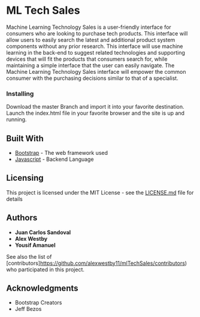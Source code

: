 # ML Tech Sales

Machine Learning Technology Sales is a user-friendly interface for consumers who are looking
to purchase tech products. This interface will allow users to easily search the latest and additional
product system components without any prior research. This interface will use machine learning
in the back-end to suggest related technologies and supporting devices that will fit the products
that consumers search for, while maintaining a simple interface that the user can easily navigate.
The Machine Learning Technology Sales interface will empower the common consumer with the
purchasing decisions similar to that of a specialist.

### Installing

Download the master Branch and import it into your favorite destination. Launch the index.html file in your favorite browser and the site is up and running.


## Built With

* [Bootstrap](https://getbootstrap.com/docs/4.1/getting-started/introduction/) - The web framework used
* [Javascript](https://devdocs.io/javascript/) - Backend Language

## Licensing
This project is licensed under the MIT License - see the [LICENSE.md](LICENSE.md) file for details

## Authors

* **Juan Carlos Sandoval** 
* **Alex Westby** 
* **Yousif Amanuel**

See also the list of [contributors]https://github.com/alexwestby11/mlTechSales/contributors) who participated in this project.


## Acknowledgments

* Bootstrap Creators
* Jeff Bezos
